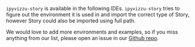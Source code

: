 `ipyvizzu-story` is available in the following IDEs. `ipyvizzu-story` tries to
figure out the environment it is used in and import the correct type of Story,
however Story could also be imported using full path.

We would love to add more environments and examples, so if you miss anything
from our list, please open an issue in our
[Github repo](https://github.com/vizzuhq/ipyvizzu-story).
